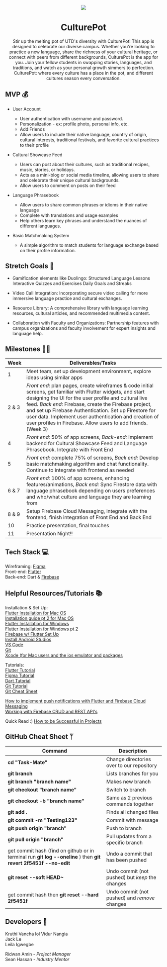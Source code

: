 
<p align="center"> <img src="https://media.giphy.com/media/9JgeSP0jlRAVBOG9FD/giphy.gif" /> </p>

<h1 align="center"> CulturePot </h1>

<div align="center"> Stir up the melting pot of UTD's diversity with CulturePot! This app is designed to celebrate our diverse campus. Whether you're looking to practice a new language, share the richness of your cultural heritage, or connect with peers from different backgrounds, CulturePot is the app for you. Join your fellow students in swapping stories, languages, and traditions, and watch as your personal growth simmers to perfection. CulturePot: where every culture has a place in the pot, and different cultures season every conversation.
</div>

## MVP 💰

 -  User Account
	 -   User authentication with username and password.
	 -   Personalization - ex: profile photo, personal info, etc.
    -   Add Friends
    -    Allow users to include their native language, country of origin, cultural interests, traditional festivals, and favorite cultural practices to their profile


 - Cultural Showcase Feed
	 -  Users can post about their cultures, such as traditional recipes, music, stories, or holidays.
	 -   Acts as a mini-blog or social media timeline, allowing users to share and celebrate their unique cultural backgrounds.
    -   Allow users to comment on posts on their feed

 -   Language Phrasebook
	 -   Allow users to share common phrases or idioms in their native language
	 -   Complete with translations and usage examples
     -    Help others learn key phrases and understand the nuances of different languages.



      
 - Basic Matchmaking System
	 -   A simple algorithm to match students for language exchange based on their profile information.

## Stretch Goals 🙆
-   Gamification elements like Duolingo: Structured Language Lessons
Interactive Quizzes and Exercises
Daily Goals and Streaks

-  Video Call Integration: Incorporating secure video calling for more immersive language practice and cultural exchanges.
-  Resource Library: A comprehensive library with language learning resources, cultural articles, and recommended multimedia content.
-   Collaboration with Faculty and Organizations: Partnership features with campus organizations and faculty involvement for expert insights and language help.


## Milestones 🏃‍♂️
|Week| Deliverables/Tasks |
|--|--|
| 1 | Meet team, set up development environment, explore ideas using similar apps |
| 2 & 3 | *Front end:* plan pages, create wireframes & code initial screens, get familiar with Flutter widgets, and start designing the UI for the user profile and cultural live feed. *Back end:* Firebase, create the Firebase project, and set up Firebase Authentication. Set up Firestore for user data. Implement user authentication and creation of user profiles in Firebase. Allow users to add friends. (Week 3)|
| 4 |*Front end:* 50% of app screens, *Back-end:* Implement backend for Cultural Showcase Feed and Language Phrasebook. Integrate with Front End|
| 5 | *Front end:* complete 75% of screens, *Back end:* Develop basic matchmaking algorithm and chat functionality. Continue to integrate with frontend as needed | 
| 6 & 7 | *Front end:* 100% of app screens, enhancing features/animations, *Back end:* Sync Firestore data with language phrasebook depending on users preferences and who/what culture and language they are learning from  |
| 8 & 9 | Setup Firebase Cloud Messaging, integrate with the frontend, finish integration of Front End and Back End|
| 10 | Practice presentation, final touches|
| 11 | Presentation Night!!|

## Tech Stack 💻
Wireframing: [Figma](https://www.figma.com/)  
Front-end: [Flutter](https://docs.flutter.dev/get-started/install)   
Back-end: Dart & [Firebase](https://firebase.google.com/)   
 
## Helpful Resources/Tutorials 📚
Installation & Set Up:  
[Flutter Installation for Mac OS](https://www.youtube.com/watch?v=fzAg7lOWqVE)    
[Installation guide pt 2 for Mac OS](https://www.youtube.com/playlist?list=PL82uaKJraAII8HJjA98l-M6qb_teI97kW)  
[Flutter Installation for Windows](https://www.youtube.com/watch?v=5JBlvjH8ChA)  
[Flutter Installation for Windows pt 2](https://www.youtube.com/watch?v=fDnqXmLSqtg)  
[Firebase w/ Flutter Set Up](https://www.youtube.com/watch?v=EXp0gq9kGxI&t=15s)  
[Install Android Studios](https://developer.android.com/studio/install?gclid=CjwKCAiAuOieBhAIEiwAgjCvcjwYSPTJuW9nn167xix8BzL8KzlDuCIwczz-JaqpBWLl1LyPWHwV1xoCWf0QAvD_BwE&gclsrc=aw.ds#mac)  
[VS Code](https://code.visualstudio.com/download)  
[Git](https://git-scm.com/downloads)  
[Xcode (for Mac users and the ios emulator and packages](https://apps.apple.com/us/app/xcode/id497799835?mt=12)


Tutorials:  
[Flutter Tutorial](https://www.youtube.com/playlist?list=PL4cUxeGkcC9jLYyp2Aoh6hcWuxFDX6PBJ)  
[Figma Tutorial](https://www.youtube.com/watch?v=FTFaQWZBqQ8)  
[Dart Tutorial](https://www.youtube.com/watch?v=veMhOYRib9o&t=812s)  
[Git Tutorial](https://www.youtube.com/watch?v=USjZcfj8yxE)  
[Git Cheat Sheet](https://education.github.com/git-cheat-sheet-education.pdf)  


[How to implement push notifications with Flutter and Firebase Cloud Messaging](https://www.youtube.com/watch?v=AUU6gbDni4Q)  
[Working with Firebase CRUD and REST API's](https://www.youtube.com/watch?v=ErP_xomHKTw)

    

Quick Read :)
[How to be Successful in Projects](https://docs.google.com/document/d/18Zi3DrKG5e6g5Bojr8iqxIu6VIGl86YBSFlsnJnlM88/edit)

## GitHub Cheat Sheet ᛘ


| Command | Description |
| ------ | ------ |
| **cd "Task-Mate"** | Change directories over to our repository |
| **git branch** | Lists branches for you |
| **git branch "branch name"** | Makes new branch |
| **git checkout "branch name"** | Switch to branch |
| **git checkout -b "branch name"** | Same as 2 previous commands together |
| **git add .**| Finds all changed files |
| **git commit -m "Testing123"** | Commit with message |
| **git push origin "branch"** | Push to branch |
| **git pull origin "branch"** | Pull updates from a specific branch |
| get commit hash (find on github or in terminal run **git log --oneline** ) then **git revert 2f5451f --no-edit**| Undo a commit that has been pushed |
| **git reset --soft HEAD~** | Undo commit (not pushed) but *keep* the changes |
| get commit hash then **git reset --hard 2f5451f** | Undo commit (not pushed) and *remove*  changes |

## Developers 👥
Kruthi Vancha  lol
Vidur Nangia    
Jack Le   
Leila Igwegbe



Ridwan Amin - *Project Manager*  
Sean Hassan - *Industry Mentor*
